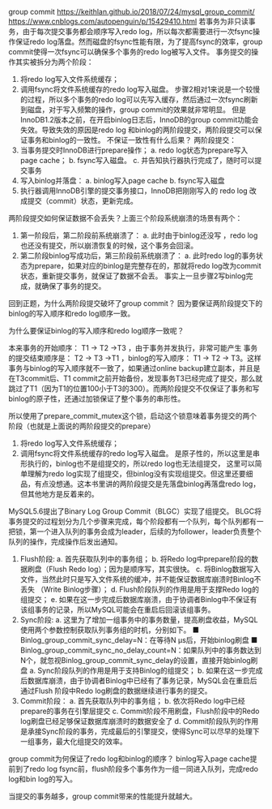 group commit
https://keithlan.github.io/2018/07/24/mysql_group_commit/
https://www.cnblogs.com/autopenguin/p/15429410.html
若事务为非只读事务，由于每次提交事务都会顺序写入redo log，所以每次都需要进行一次fsync操作保证redo log落盘。然而磁盘的fsync性能有限，为了提高fsync的效率，group commit使得一次fsync可以确保多个事务的redo log被写入文件。
事务提交的操作其实被拆分为两个阶段：
1. 将redo log写入文件系统缓存；
2. 调用fsync将文件系统缓存的redo log写入磁盘。
   步骤2相对1来说是一个较慢的过程，所以多个事务的redo log可以先写入缓存，然后通过一次fsync刷新到磁盘，对于写入频繁的操作，group commit的效果就非常明显。
   但是InnoDB1.2版本之前，在开启binlog日志后，InnoDB的group commit功能会失效。导致失效的原因是redo log 和binlog的两阶段提交，两阶段提交可以保证事务和binlog的一致性。
   不保证一致性有什么后果？
   两阶段提交：
1. 当事务提交时InnoDB进行prepare操作；
   a. redo log状态为prepare写入page cache；
   b. fsync写入磁盘。
   c. 并告知执行器执行完成了，随时可以提交事务
2. 写入binlog并落盘：
   a. binlog写入page cache
   b. fsync写入磁盘
3. 执行器调用InnoDB引擎的提交事务接口，InnoDB把刚刚写入的 redo log 改成提交（commit）状态，更新完成。

两阶段提交如何保证数据不会丢失？上面三个阶段系统崩溃的场景有两个：
1. 第一阶段后，第二阶段前系统崩溃了：
   a. 此时由于binlog还没写 ，redo log也还没有提交，所以崩溃恢复的时候，这个事务会回滚。
2. 第二阶段binlog写成功后，第三阶段前系统崩溃了：
   a. 此时redo log的事务状态为prepare，如果对应的binlog是完整存在的，那就将redo log改为commit状态，重新提交事务，就保证了数据不会丢。
   事实上一旦步骤2写binlog完成，就确保了事务的提交。

回到正题，为什么两阶段提交破坏了group commit？
因为要保证两阶段提交下的 binlog的写入顺序和redo log顺序一致。

为什么要保证binlog的写入顺序和redo log顺序一致呢？

本来事务的开始顺序： T1 -> T2 ->T3 ，由于事务并发执行，非常可能产生 事务的提交结束顺序是：  T2 -> T3 ->T1  ，binlog的写入顺序： T1 -> T2 -> T3。这样事务与binlog的写入顺序就不一致了，如果通过online backup建立副本，并且是在T3commit后、T1 commit之前开始备份，发现事务T3已经完成了提交，那么就跳过了T1（因为T1的位置100小于T3的300）。而两阶段提交不仅保证了事务和写binlog的原子性，还通过加锁保证了整个事务的串形性。


所以使用了prepare_commit_mutex这个锁，启动这个锁意味着事务提交的两个阶段（也就是上面说的两阶段提交的prepare）
1. 将redo log写入文件系统缓存；
2. 调用fsync将文件系统缓存的redo log写入磁盘。
   是原子性的，所以这里是串形执行的，binlog也不是组提交的，所以redo log也无法组提交，
   这里可以简单理解为redo log实现了组提交，但binlog没有实现组提交。但这里还要细品，有点没想通。这本书里讲的两阶段提交是先落盘binlog再落盘redo log，但其他地方是反着来的。

MySQL5.6提出了Binary Log Group Commit（BLGC）实现了组提交。
BLGC将事务提交的过程划分为几个步骤来完成，每个阶段都有一个队列，每个队列都有一把锁，第一个进入队列的事务会成为leader，后续的为follower，leader负责整个队列的操作，完成操作后发出通知。


1. Flush阶段:
   a. 首先获取队列中的事务组；
   b. 将Redo log中prepare阶段的数据刷盘（Flush Redo log）；因为是顺序写，其实很快。
   c. 将Binlog数据写入文件，当然此时只是写入文件系统的缓冲，并不能保证数据库崩溃时Binlog不丢失 （Write Binlog步骤）；
   d. Flush阶段队列的作用是用于支撑Redo log的组提交；
   e. 如果在这一步完成后数据库崩溃，由于协调者Binlog中不保证有该组事务的记录，所以MySQL可能会在重启后回滚该组事务。
2. Sync阶段:
   a. 这里为了增加一组事务中的事务数量，提高刷盘收益，MySQL使用两个参数控制获取队列事务组的时机，分别如下。
   ■ Binlog_group_commit_sync_delay=N：在等待N μs后，开始binlog刷盘
   ■ Binlog_group_commit_sync_no_delay_count=N：如果队列中的事务数达到N个，就忽视Binlog_group_commit_sync_delay的设置，直接开始binlog刷盘
   a. Sync阶段队列的作用是用于支持Binlog的组提交；
   b. 如果在这一步完成后数据库崩溃，由于协调者Binlog中已经有了事务记录，MySQL会在重启后通过Flush 阶段中Redo log刷盘的数据继续进行事务的提交。
3. Commit阶段：
   a. 首先获取队列中的事务组；
   b. 依次将Redo log中已经prepare的事务在引擎层提交
   c. Commit阶段不用刷盘，Flush阶段中的Redo log刷盘已经足够保证数据库崩溃时的数据安全了
   d. Commit阶段队列的作用是承接Sync阶段的事务，完成最后的引擎提交，使得Sync可以尽早的处理下一组事务，最大化组提交的效率。

group commit为何保证了redo log和binlog的顺序？
binlog写入page cache提前到了redo log fsync前，flush阶段多个事务作为一组一同进入队列，完成redo log和bin log的写入。


当提交的事务越多，group commit带来的性能提升就越大。
